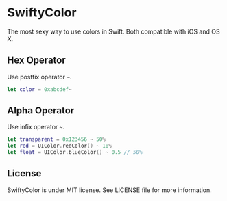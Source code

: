 SwiftyColor
===========

The most sexy way to use colors in Swift. Both compatible with iOS and OS X.

Hex Operator
------------

Use postfix operator `~`.

```swift
let color = 0xabcdef~
```

Alpha Operator
--------------

Use infix operator `~`.

```swift
let transparent = 0x123456 ~ 50%
let red = UIColor.redColor() ~ 10%
let float = UIColor.blueColor() ~ 0.5 // 50%
```


License
-------

SwiftyColor is under MIT license. See LICENSE file for more information.
